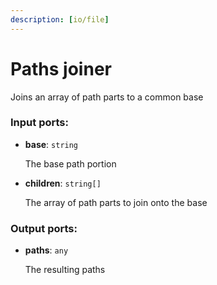 ```yaml
---
description: [io/file]
---
```


# Paths joiner

Joins an array of path parts to a common base

### Input ports:

* __base__: ` string `

    The base path portion


* __children__: ` string[] `

    The array of path parts to join onto the base

### Output ports:

* __paths__: ` any `

    The resulting paths

